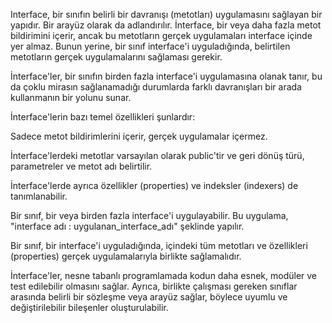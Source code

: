 Interface, bir sınıfın belirli bir davranışı (metotları) uygulamasını sağlayan bir yapıdır. Bir arayüz olarak da adlandırılır. İnterface, bir veya daha fazla metot bildirimini içerir, ancak bu metotların gerçek uygulamaları interface içinde yer almaz. Bunun yerine, bir sınıf interface'i uyguladığında, belirtilen metotların gerçek uygulamalarını sağlaması gerekir.

İnterface'ler, bir sınıfın birden fazla interface'i uygulamasına olanak tanır, bu da çoklu mirasın sağlanamadığı durumlarda farklı davranışları bir arada kullanmanın bir yolunu sunar.

İnterface'lerin bazı temel özellikleri şunlardır:

Sadece metot bildirimlerini içerir, gerçek uygulamalar içermez.

İnterface'lerdeki metotlar varsayılan olarak public'tir ve geri dönüş türü, parametreler ve metot adı belirtilir.

İnterface'lerde ayrıca özellikler (properties) ve indeksler (indexers) de tanımlanabilir.

Bir sınıf, bir veya birden fazla interface'i uygulayabilir. Bu uygulama, "interface adı : uygulanan_interface_adı" şeklinde yapılır.

Bir sınıf, bir interface'i uyguladığında, içindeki tüm metotları ve özellikleri (properties) gerçek uygulamalarıyla birlikte sağlamalıdır.


İnterface'ler, nesne tabanlı programlamada kodun daha esnek, modüler ve test edilebilir olmasını sağlar. Ayrıca, birlikte çalışması gereken sınıflar arasında belirli bir sözleşme veya arayüz sağlar, böylece uyumlu ve değiştirilebilir bileşenler oluşturulabilir.
